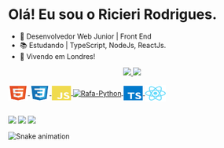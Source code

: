 # Olá! Eu sou o Ricieri Rodrigues.

- 🔭 Desenvolvedor Web Junior | Front End
- 📚 Estudando | TypeScript, NodeJs, ReactJs.
- 🏡 Vivendo em Londres!

<div align="center">
  <a href="https://github.com/rixieri">
  <img height="120em" src="https://github-readme-stats.vercel.app/api?username=rixieri&show_icons=true&theme=cobalt&include_all_commits=true&count_private=true"/>
  <img height="120em" src="https://github-readme-stats.vercel.app/api/top-langs/?username=rixieri&layout=compact&langs_count=7&theme=cobalt"/>
</div>

<div style="display: inline_block" aling="center"><br>
  <img align="center" alt="Ricieri-HTML" height="30" width="40" src="https://raw.githubusercontent.com/devicons/devicon/master/icons/html5/html5-original.svg">
  <img align="center" alt="Ricieri-CSS" height="30" width="40" src="https://raw.githubusercontent.com/devicons/devicon/master/icons/css3/css3-original.svg">
  <img align="center" alt="Ricieri-Js" height="30" width="40" src="https://raw.githubusercontent.com/devicons/devicon/master/icons/javascript/javascript-plain.svg">
  <img align="center" alt="Rafa-Python" height="38" width="48" src="https://cdn.jsdelivr.net/gh/devicons/devicon/icons/bootstrap/bootstrap-plain.svg">
  <img align="center" alt="Ricieri-Ts" height="30" width="40" src="https://raw.githubusercontent.com/devicons/devicon/master/icons/typescript/typescript-plain.svg">
  <img align="center" alt="Ricieri-React" height="33" width="43" src="https://raw.githubusercontent.com/devicons/devicon/master/icons/react/react-original.svg">  
</div>

##

<div aling="center"> 
  <a href="https://instagram.com/rixieri" target="_blank"><img src="https://img.shields.io/badge/-Instagram-%23E4405F?style=for-the-badge&logo=instagram&logoColor=white" target="_blank"></a>
  <a href = "mailto:rixieri.silva@gmail.com"><img src="https://img.shields.io/badge/Gmail-D14836?style=for-the-badge&logo=gmail&logoColor=white" target="_blank"></a>
  <a href="https://www.linkedin.com/in/ricieri-rodrigues-dev" target="_blank"><img src="https://img.shields.io/badge/-LinkedIn-%230077B5?style=for-the-badge&logo=linkedin&logoColor=white" target="_blank"></a> 
  
 
  ![Snake animation](https://github.com/rixieri/rixieri/blob/output/github-contribution-grid-snake.svg)
 
</div>
